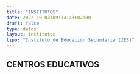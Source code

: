 ```yaml
---
title: "INSTITUTOS"
date: 2022-10-03T09:34:43+02:00
draft: false
type: datos
layout: institutos
tipo: "Instituto de Educación Secundaria (IES)"
---
```


## CENTROS EDUCATIVOS